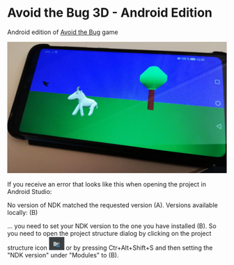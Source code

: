 Avoid the Bug 3D - Android Edition
==================================

Android edition of [Avoid the Bug](https://github.com/dimi309/avoidthebug) game

![Running on Android](androiddemo.png)

If you receive an error that looks like this when opening the project in Android Studio:

No version of NDK matched the requested version (A). Versions available locally: (B)

... you need to set your NDK version to the one you have installed (B). So you need to open the project structure dialog by clicking on the project structure icon ![project structure icon](projectstructureandroid.png) or by pressing Ctr+Alt+Shift+S and then setting the "NDK version" under "Modules" to (B). 
